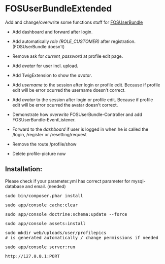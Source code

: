 # FOSUserBundleExtended
Add and change/overwrite some functions stuff for  [FOSUserBundle](https://github.com/FriendsOfSymfony/FOSUserBundle)

* Add dashboard and forward after login.
* Add automatically <i>role (ROLE_CUSTOMER)</i> after registration. (FOSUserBundle doesn't)
* Remove ask for <i>current_password</i> at profile edit page.
* Add <i>avatar</i> for user incl. upload.
* Add TwigExtension to show the <i>avatar</i>.

* Add <i>username</i> to the session after login or profile edit. Because if profile edit will be error ocurred the username doesn't correct.

* Add <i>avatar</i> to the session after login or profile edit. Because if profile edit will be error ocurred the avatar doesn't correct.

* Demonstrate how <i>overwrite</i> FOSUserBundle-Controller and add FOSUserBundle-EventListener.
* Forward to the <i>dashboard</i> if user is logged in when he is called the /login, /register or /resetting/request
* Remove the route /profile/show
* Delete profile-picture now


## Installation:

Please check if your parameter.yml has correct parameter for mysql-database and email. (needed)

<pre>
sudo bin/composer.phar install
</pre>

<pre>
sudo app/console cache:clear
</pre>

<pre>
sudo app/console doctrine:schema:update --force
</pre>

<pre>
sudo app/console assets:install
</pre>

<pre>
sudo mkdir web/uploads/user/profilepics
# is generated automatically / change permissions if needed
</pre>

<pre>
sudo app/console server:run
</pre>

<pre>
http://127.0.0.1:PORT
</pre>
